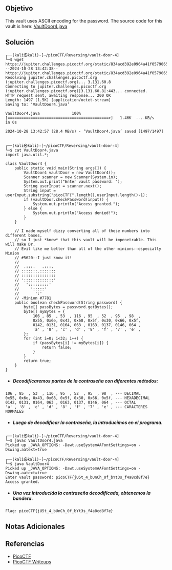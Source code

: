 ## Objetivo
This vault uses ASCII encoding for the password. The source code for this vault is here: [VaultDoor4.java](https://jupiter.challenges.picoctf.org/static/834acd392e0964a41f05790655a994b9/VaultDoor4.java)
## Solución
```
┌──(kali㉿kali)-[~/picoCTF/Reversing/vault-door-4]
└─$ wget https://jupiter.challenges.picoctf.org/static/834acd392e0964a41f05790655a994b9/VaultDoor4.java
--2024-10-28 13:42:38--  https://jupiter.challenges.picoctf.org/static/834acd392e0964a41f05790655a994b9/VaultDoor4.java
Resolving jupiter.challenges.picoctf.org (jupiter.challenges.picoctf.org)... 3.131.60.8
Connecting to jupiter.challenges.picoctf.org (jupiter.challenges.picoctf.org)|3.131.60.8|:443... connected.
HTTP request sent, awaiting response... 200 OK
Length: 1497 (1.5K) [application/octet-stream]
Saving to: ‘VaultDoor4.java’

VaultDoor4.java              100%[============================================>]   1.46K  --.-KB/s    in 0s      

2024-10-28 13:42:57 (28.4 MB/s) - ‘VaultDoor4.java’ saved [1497/1497]

                                                                                                                  
┌──(kali㉿kali)-[~/picoCTF/Reversing/vault-door-4]
└─$ cat VaultDoor4.java
import java.util.*;

class VaultDoor4 {
    public static void main(String args[]) {
        VaultDoor4 vaultDoor = new VaultDoor4();
        Scanner scanner = new Scanner(System.in);
        System.out.print("Enter vault password: ");
        String userInput = scanner.next();
        String input = userInput.substring("picoCTF{".length(),userInput.length()-1);
        if (vaultDoor.checkPassword(input)) {
            System.out.println("Access granted.");
        } else {
            System.out.println("Access denied!");
        }
    }

    // I made myself dizzy converting all of these numbers into different bases,
    // so I just *know* that this vault will be impenetrable. This will make Dr.
    // Evil like me better than all of the other minions--especially Minion
    // #5620--I just know it!
    //
    //  .:::.   .:::.
    // :::::::.:::::::
    // :::::::::::::::
    // ':::::::::::::'
    //   ':::::::::'
    //     ':::::'
    //       ':'
    // -Minion #7781
    public boolean checkPassword(String password) {
        byte[] passBytes = password.getBytes();
        byte[] myBytes = {
            106 , 85  , 53  , 116 , 95  , 52  , 95  , 98  ,
            0x55, 0x6e, 0x43, 0x68, 0x5f, 0x30, 0x66, 0x5f,
            0142, 0131, 0164, 063 , 0163, 0137, 0146, 064 ,
            'a' , '8' , 'c' , 'd' , '8' , 'f' , '7' , 'e' ,
        };
        for (int i=0; i<32; i++) {
            if (passBytes[i] != myBytes[i]) {
                return false;
            }
        }
        return true;
    }
}
```

- ##### Decodificaremos partes de la contraseña con diferentes métodos:
```
106 , 85  , 53  , 116 , 95  , 52  , 95  , 98  , --- DECIMAL
0x55, 0x6e, 0x43, 0x68, 0x5f, 0x30, 0x66, 0x5f, --- HEXADECIMAL
0142, 0131, 0164, 063 , 0163, 0137, 0146, 064 , --- OCTAL
'a' , '8' , 'c' , 'd' , '8' , 'f' , '7' , 'e' , --- CARACTERES NORMALES
```

- ##### Luego de decodificar la contraseña, la introducimos en el programa.
```
┌──(kali㉿kali)-[~/picoCTF/Reversing/vault-door-4]
└─$ javac VaultDoor4.java
Picked up _JAVA_OPTIONS: -Dawt.useSystemAAFontSettings=on -Dswing.aatext=true
                                                                                                                  
┌──(kali㉿kali)-[~/picoCTF/Reversing/vault-door-4]
└─$ java VaultDoor4      
Picked up _JAVA_OPTIONS: -Dawt.useSystemAAFontSettings=on -Dswing.aatext=true
Enter vault password: picoCTF{jU5t_4_bUnCh_0f_bYt3s_f4a8cd8f7e}
Access granted.
```

- ##### Una vez introducida la contraseña decodificada, obtenemos la bandera.
```
Flag: picoCTF{jU5t_4_bUnCh_0f_bYt3s_f4a8cd8f7e}
```
## Notas Adicionales
## Referencias
- [PicoCTF](https://play.picoctf.org)
- [PicoCTF Writeups](https://www.youtube.com/playlist?list=PLDo9DMLZyP6kTZ8Td37-LdbAx4-yNfHBl&authuser=0)